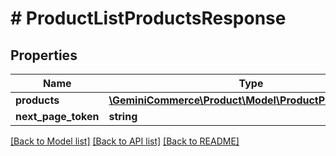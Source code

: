 # # ProductListProductsResponse


## Properties 


Name | Type | Description | Notes
------------ | ------------- | ------------- | -------------
**products**| [**\GeminiCommerce\Product\Model\ProductProductEntity[]**](ProductProductEntity.md) |   | [optional]
**next_page_token**| **string** |   | [optional]


[[Back to Model list]](../../README.md#models) [[Back to API list]](../../README.md#endpoints) [[Back to README]](../../README.md)

